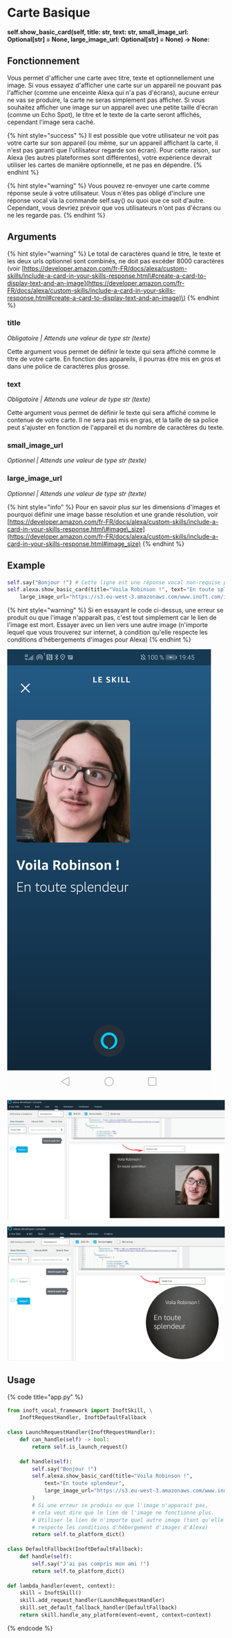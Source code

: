 # Carte Basique

**self.show\_basic\_card\(self, title: str, text: str, small\_image\_url: Optional\[str\] = None, large\_image\_url: Optional\[str\] = None\) -&gt; None:**

## Fonctionnement

Vous permet d'afficher une carte avec titre, texte et optionnellement une image. Si vous essayez d'afficher une carte sur un appareil ne pouvant pas l'afficher \(comme une enceinte Alexa qui n'a pas d'écrans\), aucune erreur ne vas se produire, la carte ne seras simplement pas afficher. Si vous souhaitez afficher une image sur un appareil avec une petite taille d'écran \(comme un Echo Spot\), le titre et le texte de la carte seront affichés, cependant l'image sera caché.

{% hint style="success" %}
Il est possible que votre utilisateur ne voit pas votre carte sur son appareil \(ou même, sur un appareil affichant la carte, il n'est pas garanti que l'utilisateur regarde son écran\). Pour cette raison, sur Alexa \(les autres plateformes sont différentes\), votre expérience devrait utiliser les cartes de manière optionnelle, et ne pas en dépendre.
{% endhint %}

{% hint style="warning" %}
Vous pouvez re-envoyer une carte comme réponse seule à votre utilisateur. Vous n'êtes pas obligé d'inclure une réponse vocal via la commande self.say\(\) ou quoi que ce soit d'autre. Cependant, vous devriez prévoir que vos utilisateurs n'ont pas d'écrans ou ne les regarde pas.
{% endhint %}

## Arguments

{% hint style="warning" %}
Le total de caractères quand le titre, le texte et les deux urls optionnel sont combinés, ne doit pas excéder 8000 caractères \(voir [https://developer.amazon.com/fr-FR/docs/alexa/custom-skills/include-a-card-in-your-skills-response.html\#create-a-card-to-display-text-and-an-image](https://developer.amazon.com/fr-FR/docs/alexa/custom-skills/include-a-card-in-your-skills-response.html#create-a-card-to-display-text-and-an-image)\)
{% endhint %}

### title

_Obligatoire \| Attends une valeur de type str \(texte\)_

Cette argument vous permet de définir le texte qui sera affiché comme le titre de votre carte. En fonction des appareils, il pourras être mis en gros et dans une police de caractères plus grosse.

### text

_Obligatoire \| Attends une valeur de type str \(texte\)_

Cette argument vous permet de définir le texte qui sera affiché comme le contenue de votre carte. Il ne sera pas mis en gras, et la taille de sa police peut s'ajuster en fonction de l'appareil et du nombre de caractères du texte.

### small\_image\_url

_Optionnel \| Attends une valeur de type str \(texte\)_

### large\_image\_url

_Optionnel \| Attends une valeur de type str \(texte\)_

{% hint style="info" %}
Pour en savoir plus sur les dimensions d'images et pourquoi définir une image basse résolution et une grande résolution, voir [https://developer.amazon.com/fr-FR/docs/alexa/custom-skills/include-a-card-in-your-skills-response.html\#image\_size](https://developer.amazon.com/fr-FR/docs/alexa/custom-skills/include-a-card-in-your-skills-response.html#image_size)
{% endhint %}

## **Example**

```python
self.say("Bonjour !") # Cette ligne est une réponse vocal non-requise pour la carte
self.alexa.show_basic_card(title="Voila Robinson !", text="En toute splendeur",
    large_image_url="https://s3.eu-west-3.amazonaws.com/www.inoft.com/img/team_robinson_128x128.jpg")
```

{% hint style="warning" %}
Si en essayant le code ci-dessus, une erreur se produit ou que l'image n'apparaît pas, c'est tout simplement car le lien de l'image est mort. Essayer avec un lien vers une autre image \(n'importe lequel que vous trouverez sur internet, à condition qu'elle respecte les conditions d'hébergements d'images pour Alexa\)
{% endhint %}

![Carte avec titre, texte et image sur un t&#xE9;l&#xE9;phone avec l&apos;application mobile Alexa](../../../.gitbook/assets/screenshot_20200507_194547_com.amazon.dee.app.jpg)

![M&#xEA;me carte mais sur simulateur d&apos;appareil avec une taille d&apos;&#xE9;cran moyenne \(Echo Show\)](../../../.gitbook/assets/doc3.jpg)

![M&#xEA;me carte, mais sur simulateur d&apos;un appareil avec une petite taille d&apos;&#xE9;cran \(Echo Spot\)](../../../.gitbook/assets/docs4.jpg)

## **Usage**

{% code title="app.py" %}
```python
from inoft_vocal_framework import InoftSkill, \
    InoftRequestHandler, InoftDefaultFallback

class LaunchRequestHandler(InoftRequestHandler):
    def can_handle(self) -> bool:
        return self.is_launch_request()

    def handle(self):
        self.say("Bonjour !")
        self.alexa.show_basic_card(title="Voila Robinson !",
            text="En toute splendeur",
            large_image_url="https://s3.eu-west-3.amazonaws.com/www.inoft.com/img/team_robinson_128x128.jpg"
        )
        # Si une erreur se produis ou que l'image n'apparait pas,
        # cela veut dire que le lien de l'image ne fonctionne plus.
        # Utiliser le lien de n'importe quel autre image (tant qu'elle
        # respecte les conditions d'hébergement d'images d'Alexa)
        return self.to_platform_dict()

class DefaultFallback(InoftDefaultFallback):
    def handle(self):
        self.say("J'ai pas compris mon ami !")
        return self.to_platform_dict()

def lambda_handler(event, context):
    skill = InoftSkill()
    skill.add_request_handler(LaunchRequestHandler)
    skill.set_default_fallback_handler(DefaultFallback)
    return skill.handle_any_platform(event=event, context=context)
```
{% endcode %}

